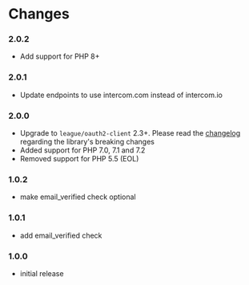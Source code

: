 # Changes

### 2.0.2

* Add support for PHP 8+

### 2.0.1

* Update endpoints to use intercom.com instead of intercom.io

### 2.0.0

* Upgrade to `league/oauth2-client` 2.3+. Please read the [changelog](https://github.com/thephpleague/oauth2-client/blob/master/CHANGELOG.md#200) regarding the library's breaking changes
* Added support for PHP 7.0, 7.1 and 7.2
* Removed support for PHP 5.5 (EOL)

### 1.0.2

* make email_verified check optional

### 1.0.1

* add email_verified check

### 1.0.0

* initial release
